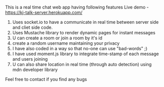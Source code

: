 This is a real time chat web app having following features
Live demo - https://kj-talk-server.herokuapp.com/ 

1) Uses socket.io to have a communicate in real time between server side and cliet side code.
2) Uses Mustache library to render dynamic pages for instant messages
3) U can create a room or join a room by it's id
4) create a random username maintaining your privacy
5) I have also coded in a way so that no-one can use "bad-words" ;)
6) I have used moment.js library to integrate time-stamp of each message and users joining
7) U can also share location in real time (through auto detection) using mdn developer library

Feel free to contact if you find any bugs
